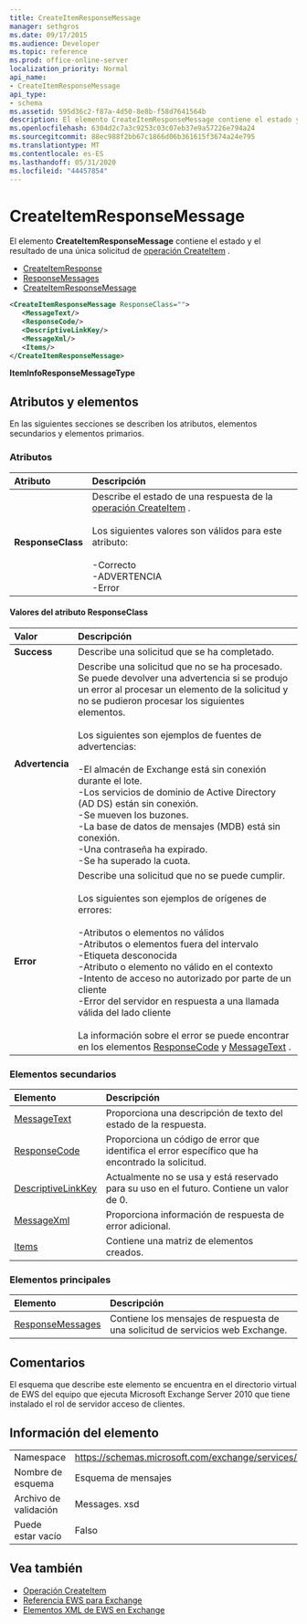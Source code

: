 ```yaml
---
title: CreateItemResponseMessage
manager: sethgros
ms.date: 09/17/2015
ms.audience: Developer
ms.topic: reference
ms.prod: office-online-server
localization_priority: Normal
api_name:
- CreateItemResponseMessage
api_type:
- schema
ms.assetid: 595d36c2-f87a-4d50-8e8b-f58d7641564b
description: El elemento CreateItemResponseMessage contiene el estado y el resultado de una única solicitud de operación CreateItem.
ms.openlocfilehash: 6304d2c7a3c9253c03c07eb37e9a57226e794a24
ms.sourcegitcommit: 88ec988f2bb67c1866d06b361615f3674a24e795
ms.translationtype: MT
ms.contentlocale: es-ES
ms.lasthandoff: 05/31/2020
ms.locfileid: "44457854"
---
```

# <a name="createitemresponsemessage"></a>CreateItemResponseMessage

El elemento **CreateItemResponseMessage** contiene el estado y el resultado de una única solicitud de [operación CreateItem](createitem-operation.md) . 
  
- [CreateItemResponse](createitemresponse.md)  
- [ResponseMessages](responsemessages.md) 
- [CreateItemResponseMessage](createitemresponsemessage.md)
  
```xml
<CreateItemResponseMessage ResponseClass="">
   <MessageText/>
   <ResponseCode/>
   <DescriptiveLinkKey/>
   <MessageXml/>
   <Items/>
</CreateItemResponseMessage>
```

 **ItemInfoResponseMessageType**
## <a name="attributes-and-elements"></a>Atributos y elementos

En las siguientes secciones se describen los atributos, elementos secundarios y elementos primarios.
  
### <a name="attributes"></a>Atributos

|**Atributo**|**Descripción**|
|:-----|:-----|
|**ResponseClass** <br/> | Describe el estado de una respuesta de la [operación CreateItem](createitem-operation.md) .<br/><br/>Los siguientes valores son válidos para este atributo:<br/><br/>-Correcto  <br/>-ADVERTENCIA  <br/>-Error  <br/> |
   
#### <a name="responseclass-attribute-values"></a>Valores del atributo ResponseClass

|**Valor**|**Descripción**|
|:-----|:-----|
|**Success** <br/> |Describe una solicitud que se ha completado.  <br/> |
|**Advertencia** <br/> | Describe una solicitud que no se ha procesado. Se puede devolver una advertencia si se produjo un error al procesar un elemento de la solicitud y no se pudieron procesar los siguientes elementos.<br/><br/>Los siguientes son ejemplos de fuentes de advertencias:<br/><br/>-El almacén de Exchange está sin conexión durante el lote.  <br/>-Los servicios de dominio de Active Directory (AD DS) están sin conexión.  <br/>-Se mueven los buzones.  <br/>-La base de datos de mensajes (MDB) está sin conexión.  <br/>-Una contraseña ha expirado.  <br/>-Se ha superado la cuota.  <br/> |
|**Error** <br/> | Describe una solicitud que no se puede cumplir.<br/><br/>Los siguientes son ejemplos de orígenes de errores:  <br/><br/>-Atributos o elementos no válidos  <br/>-Atributos o elementos fuera del intervalo  <br/>-Etiqueta desconocida  <br/>-Atributo o elemento no válido en el contexto  <br/>-Intento de acceso no autorizado por parte de un cliente  <br/>-Error del servidor en respuesta a una llamada válida del lado cliente<br/><br/>  La información sobre el error se puede encontrar en los elementos [ResponseCode](responsecode.md) y [MessageText](messagetext.md) .  <br/> |
   
### <a name="child-elements"></a>Elementos secundarios

|**Elemento**|**Descripción**|
|:-----|:-----|
|[MessageText](messagetext.md) <br/> |Proporciona una descripción de texto del estado de la respuesta.  <br/> |
|[ResponseCode](responsecode.md) <br/> |Proporciona un código de error que identifica el error específico que ha encontrado la solicitud.  <br/> |
|[DescriptiveLinkKey](descriptivelinkkey.md) <br/> |Actualmente no se usa y está reservado para su uso en el futuro. Contiene un valor de 0.  <br/> |
|[MessageXml](messagexml.md) <br/> |Proporciona información de respuesta de error adicional.  <br/> |
|[Items](items.md) <br/> |Contiene una matriz de elementos creados.  <br/> |
   
### <a name="parent-elements"></a>Elementos principales

|**Elemento**|**Descripción**|
|:-----|:-----|
|[ResponseMessages](responsemessages.md) <br/> |Contiene los mensajes de respuesta de una solicitud de servicios web Exchange.  <br/> |
   
## <a name="remarks"></a>Comentarios

El esquema que describe este elemento se encuentra en el directorio virtual de EWS del equipo que ejecuta Microsoft Exchange Server 2010 que tiene instalado el rol de servidor acceso de clientes.
  
## <a name="element-information"></a>Información del elemento

|||
|:-----|:-----|
|Namespace  <br/> |https://schemas.microsoft.com/exchange/services/2006/messages  <br/> |
|Nombre de esquema  <br/> |Esquema de mensajes  <br/> |
|Archivo de validación  <br/> |Messages. xsd  <br/> |
|Puede estar vacío  <br/> |Falso  <br/> |
   
## <a name="see-also"></a>Vea también

- [Operación CreateItem](createitem-operation.md)
- [Referencia EWS para Exchange](ews-reference-for-exchange.md)
- [Elementos XML de EWS en Exchange](ews-xml-elements-in-exchange.md)

